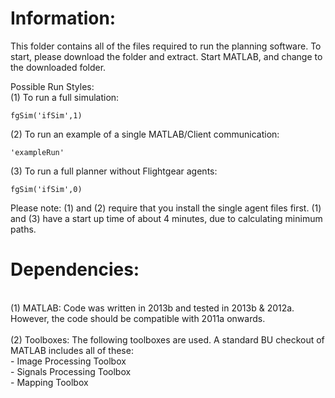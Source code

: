 Information:
===========================
This folder contains all of the files required to run the planning software. 
To start, please download the folder and extract. Start MATLAB, and change to the downloaded folder. 

Possible Run Styles:<br>
(1) To run a full simulation:<br>
     
    fgSim('ifSim',1)

(2) To run an example of a single MATLAB/Client communication:
    
    'exampleRun'

(3) To run a full planner without Flightgear agents:
     	
    fgSim('ifSim',0)

Please note: (1) and (2) require that you install the single agent files first. (1) and (3) have a start up time of about 4 minutes, due to calculating minimum paths. 

Dependencies:
===========================
<br>
(1) MATLAB: Code was written in 2013b and tested in 2013b & 2012a. However, the code should be compatible with 2011a onwards.<br>
<br>
(2) Toolboxes: The following toolboxes are used. A standard BU checkout of MATLAB includes all of these:<br>
	- Image Processing Toolbox<br>
	- Signals Processing Toolbox<br>
	- Mapping Toolbox<br>


